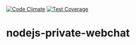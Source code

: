 [![Code Climate](https://codeclimate.com/repos/589942e82294680074001966/badges/8bcfe8b28a499d5e7921/gpa.svg)](https://codeclimate.com/repos/589942e82294680074001966/feed)
[![Test Coverage](https://codeclimate.com/repos/589942e82294680074001966/badges/8bcfe8b28a499d5e7921/coverage.svg)](https://codeclimate.com/repos/589942e82294680074001966/coverage)
# nodejs-private-webchat
